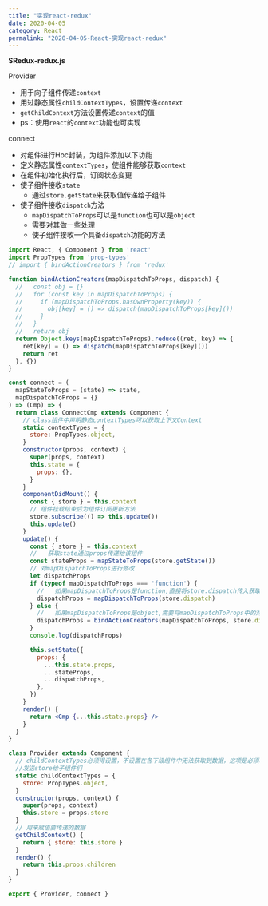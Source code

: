 ```yaml
---
title: "实现react-redux"
date: 2020-04-05
category: React
permalink: "2020-04-05-React-实现react-redux"
---
```

**SRedux-redux.js**

Provider

- 用于向子组件传递`context`
- 用过静态属性`childContextTypes`，设置传递`context`
- `getChildContext`方法设置传递`context`的值
- ps：使用`react`的`context`功能也可实现

connect

- 对组件进行Hoc封装，为组件添加以下功能
- 定义静态属性`contextTypes`，使组件能够获取`context`
- 在组件初始化执行后，订阅状态变更
- 使子组件接收`state`
  - 通过`store.getState`来获取值传递给子组件
- 使子组件接收`dispatch`方法
  - `mapDispatchToProps`可以是`function`也可以是`object`
  - 需要对其做一些处理
  - 使子组件接收一个具备`dispatch`功能的方法

```jsx
import React, { Component } from 'react'
import PropTypes from 'prop-types'
// import { bindActionCreators } from 'redux'

function bindActionCreators(mapDispatchToProps, dispatch) {
  //   const obj = {}
  //   for (const key in mapDispatchToProps) {
  //     if (mapDispatchToProps.hasOwnProperty(key)) {
  //       obj[key] = () => dispatch(mapDispatchToProps[key]())
  //     }
  //   }
  //   return obj
  return Object.keys(mapDispatchToProps).reduce((ret, key) => {
    ret[key] = () => dispatch(mapDispatchToProps[key]())
    return ret
  }, {})
}

const connect = (
  mapStateToProps = (state) => state,
  mapDispatchToProps = {}
) => (Cmp) => {
  return class ConnectCmp extends Component {
    // class组件中声明静态contextTypes可以获取上下⽂Context
    static contextTypes = {
      store: PropTypes.object,
    }
    constructor(props, context) {
      super(props, context)
      this.state = {
        props: {},
      }
    }
    componentDidMount() {
      const { store } = this.context
      // 组件挂载结束后为组件订阅更新方法
      store.subscribe(() => this.update())
      this.update()
    }
    update() {
      const { store } = this.context
      //   获取state通过props传递给该组件
      const stateProps = mapStateToProps(store.getState())
      // 对mapDispatchToProps进行修改
      let dispatchProps
      if (typeof mapDispatchToProps === 'function') {
        //   如果mapDispatchToProps是function,直接将store.dispatch传入获取返回的对象即可
        dispatchProps = mapDispatchToProps(store.dispatch)
      } else {
        //   如果mapDispatchToProps是object,需要将mapDispatchToProps中的对象值，封装成dispatch方法
        dispatchProps = bindActionCreators(mapDispatchToProps, store.dispatch)
      }
      console.log(dispatchProps)

      this.setState({
        props: {
          ...this.state.props,
          ...stateProps,
          ...dispatchProps,
        },
      })
    }
    render() {
      return <Cmp {...this.state.props} />
    }
  }
}

class Provider extends Component {
  // childContextTypes必须得设置，不设置在各下级组件中无法获取到数据，这项是必须项；
  //发送store给子组件们
  static childContextTypes = {
    store: PropTypes.object,
  }
  constructor(props, context) {
    super(props, context)
    this.store = props.store
  }
  // 用来赋值要传递的数据
  getChildContext() {
    return { store: this.store }
  }
  render() {
    return this.props.children
  }
}

export { Provider, connect }
```